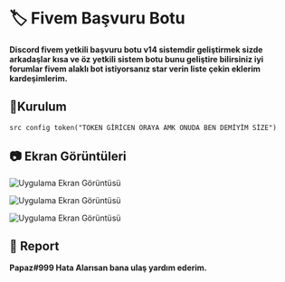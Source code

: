 # 🏷 **Fivem Başvuru Botu**


**Discord fivem yetkili başvuru botu v14 sistemdir geliştirmek sizde arkadaşlar kısa ve öz yetkili sistem botu bunu geliştire bilirsiniz iyi forumlar fivem alaklı bot istiyorsanız star verin liste çekin eklerim kardeşimlerim.**

## 🔧**Kurulum**
```src config token("TOKEN GİRİCEN ORAYA AMK ONUDA BEN DEMİYİM SİZE")```

## 📷 Ekran Görüntüleri

![Uygulama Ekran Görüntüsü](https://media.discordapp.net/attachments/1087534967497695352/1100931163285094460/Ekran_goruntusu_2023-04-27_024410.png?width=349&height=111)

![Uygulama Ekran Görüntüsü](https://media.discordapp.net/attachments/1087534967497695352/1100931163578716170/Ekran_goruntusu_2023-04-27_024418.png?width=507&height=198)

![Uygulama Ekran Görüntüsü](https://media.discordapp.net/attachments/1087534967497695352/1100931163025059870/Ekran_goruntusu_2023-04-27_024433.png?width=370&height=96)


## 🔱 **Report**
**Papaz#999 Hata Alarısan bana ulaş yardım ederim.**
